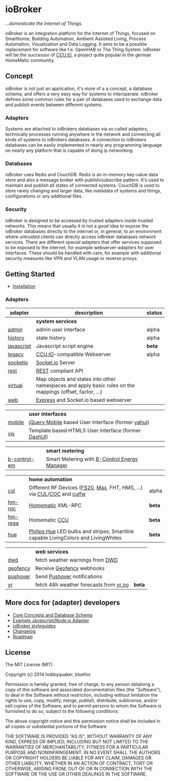 # ioBroker
*...domesticate the Internet of Things.*

ioBroker is an integration platform for the Internet of Things, focused on Smarthome, Building Automation, Ambient
Assisted Living, Process Automation, Visualization and Data Logging. It aims to be a possible replacement for software
like f.e. OpenHAB or The Thing System. ioBroker will be the successor of [CCU.IO](http://ccu.io), a project quite
popular in the german HomeMatic community.

## Concept
ioBroker is not just an application, it's more of a a concept, a database schema, and offers a very easy way for systems
to interoperate. ioBroker defines some common rules for a pair of databases used to exchange data and publish events
between different systems.

### Adapters
Systems are attached to ioBrokers databases via so called adapters, technically processes running anywhere
in the network and connecting all kinds of systems to ioBrokers databases. A connection to ioBrokers databases can be
easily implemented in nearly any programming language on nearly any platform that is capable of doing ip networking.


### Databases
ioBroker uses Redis and CouchDB. Redis is an in-memory key-value data store and also a message broker with
publish/subscribe pattern. It's used to maintain and publish all states of connected systems. CouchDB is used to store
rarely changing and larger data, like metadata of systems and things, configurations or any additional files.


### Security
ioBroker is designed to be accessed by trusted adapters inside trusted networks. This means that usually it is not a
good idea to expose the ioBroker databases directly to the internet or, in general, to an environment where untrusted
clients can directly access ioBroker databases network services. There are different special adapters that offer
services supposed to be exposed to the internet, for example webserver-adapters for user interfaces. These should be
handled with care, for example with additional security measures like VPN and VLAN usage or reverse proxys.


## Getting Started

* [Installation](doc/INSTALL.md)


### Adapters

| adapter    	                                                                | description                                                                     	                                                                                                                                                                                                        | status 	|
|---------------------------------------------------------------------------    |----------------------------------------------------------------------------------------------------------------------------------------------------------------------------------------------------------------------------------------------------------------------------------------   |--------	|
|                                                                               | **system services**                                                                                                                                                                                                                                                                       |           |
| [admin](./adapter/admin/README.md)      	                                    | admin user interface                                                            	                                                                                                                                                                                                        | alpha  	|
| [history](./adapter/history/README.md)    	                                | state history                                                                   	                                                                                                                                                                                                        | alpha  	|
| [javascript](./adapter/javascript/README.md) 	                                | Javascript script engine                                                        	                                                                                                                                                                                                        | **beta**  |
| [legacy](./adapter/legacy/README.md)     	                                    | [CCU.IO](http://ccu.io)-compatible Webserver                                                     	                                                                                                                                                                                        | alpha  	|
| [socketio](https://github.com/iobroker/ioBroker.socketio)   	                | [Socket.io](http://socket.io) Server                                                            	                                                                                                                                                                                        |           |
| [rest](https://github.com/iobroker/ioBroker.rest)   	                        | [REST]() compliant API                                                            	                                                                                                                                                                                                    |           |
| [virtual](./adapter/virtual/README.md)      	                                | Map objects and states into other namespaces and apply basic rules on the mappings (offset, factor, ...)                                              	                                                                                                                                |           |
| [web](./adapter/web/README.md)        	                                    | [Express](http://expressjs.com/) and Socket.io based webserver                                           	                                                                                                                                                                                |           |



|           	                                                                |                                                                                	                                                                                                                                                                                                        |        	|
|---------------------------------------------------------------------------    |----------------------------------------------------------------------------------------------------------------------------------------------------------------------------------------------------------------------------------------------------------------------------------------   |--------	|
|                                                                               | **user interfaces**                                                                                                                                                                                                                                                                       |           |
| [mobile](https://github.com/iobroker/ioBroker.mobile)        	                | [jQuery Mobile](http://jquerymobile.com/) based User Interface (former [yahui](https://github.com/hobbyquaker/yahui))                                             	                                                                                                                    |           |
| [vis](https://github.com/iobroker/ioBroker.vis)        	                    | Template based HTML5 User Interface (former [DashUI](https://github.com/hobbyquaker/DashUI))                                              	                                                                                                                                            |        	|



|           	                                                                |                                                                                	                                                                                                                                                                                                        |        	|
|---------------------------------------------------------------------------    |----------------------------------------------------------------------------------------------------------------------------------------------------------------------------------------------------------------------------------------------------------------------------------------   |--------	|
|                                                                               | **smart metering**                                                                                                                                                                                                                                                                        |           |
| [b-control-em](https://github.com/hobbyquaker/iobroker.b-control-em)          | Smart Metering with [B-Control Energy Manager](http://www.b-control.com/fileadmin/Webdata/b-control/Uploads/Energiemanagement_PDF/EM300_Datenblatt_rev_100.pdf)  	                                                                                                                        |         	|



|           	                                                                |                                                                                	                                                                                                                                                                                                        |        	|
|---------------------------------------------------------------------------    |----------------------------------------------------------------------------------------------------------------------------------------------------------------------------------------------------------------------------------------------------------------------------------------   |--------	|
|                                                                               | **home automation**                                                                                                                                                                                                                                                                       |           |
| [cul](https://github.com/hobbyquaker/ioBroker.cul)                            | Different RF Devices ([FS20](http://www.elv.de/fs20-funkschaltsystem.html), [Max](http://www.eq-3.de/max-heizungssteuerung.html), FHT, HMS, ...) via [CUL](http://busware.de/tiki-index.php?page=CUL)/[COC](http://busware.de/tiki-index.php?page=COC) and [culfw](http://culfw.de)       | alpha  	|
| [hm-rpc](https://github.com/iobroker/ioBroker.hm-rpc)             	        | [Homematic](http://www.homematic.com/) XML-RPC                                                            	                                                                                                                                                                            | **beta**  |
| [hm-rega](https://github.com/iobroker/ioBroker.hm-rega)           	        | Homematic [CCU](http://www.eq-3.de/produkt-detail-zentralen-und-gateways/items/homematic-zentrale-ccu-2.html)                                                                                                                                                                             | **beta**  |
| [hue](https://github.com/iobroker/ioBroker.hue)        	                    | [Philips Hue](http://www.meethue.com) LED bulbs and stripes, Smartlink capable LivingColors and LivingWhites 	                                                                                                                                                                            | **beta**  |



|           	                                                                |                                                                                	                                                                                                                                                                                                        |        	|
|---------------------------------------------------------------------------    |----------------------------------------------------------------------------------------------------------------------------------------------------------------------------------------------------------------------------------------------------------------------------------------   |--------	|
|                                                                               | **web services**                                                                                                                                                                                                                                                                          |           |
| [dwd](https://github.com/iobroker/ioBroker.dwd)        	                    | fetch weather warnings from [DWD](http://www.dwd.de)                                                	                                                                                                                                                                                    |        	|
| [geofency](https://github.com/iobroker/ioBroker.geofency)                     | Receive [Geofency](http://www.geofency.com/) webhooks                                                        	                                                                                                                                                                            |           |
| [pushover](https://github.com/iobroker/ioBroker.pushover)                     | Send [Pushover](https://pushover.net/) notifications                                                    	                                                                                                                                                                                |       	|
| [yr](https://github.com/iobroker/ioBroker.yr)         	                    | fetch 48h weather forecasts from [yr.no](http://yr.no)                                          	                                                                                                                                                                                        | **beta**  |




## More docs for (adapter) developers

* [Core Concepts and Database Schema](doc/SCHEMA.md)
* [Example Javascript/Node.js Adapter](adapter/example/example.js)
* [ioBroker styleguides](doc/STYLE.md)
* [Changelog](CHANGELOG.md)
* [Roadmap](ROADMAP.md)



## License

The MIT License (MIT)

Copyright (c) 2014 hobbyquaker, bluefox

Permission is hereby granted, free of charge, to any person obtaining a copy
of this software and associated documentation files (the "Software"), to deal
in the Software without restriction, including without limitation the rights
to use, copy, modify, merge, publish, distribute, sublicense, and/or sell
copies of the Software, and to permit persons to whom the Software is
furnished to do so, subject to the following conditions:

The above copyright notice and this permission notice shall be included in
all copies or substantial portions of the Software.

THE SOFTWARE IS PROVIDED "AS IS", WITHOUT WARRANTY OF ANY KIND, EXPRESS OR
IMPLIED, INCLUDING BUT NOT LIMITED TO THE WARRANTIES OF MERCHANTABILITY,
FITNESS FOR A PARTICULAR PURPOSE AND NONINFRINGEMENT. IN NO EVENT SHALL THE
AUTHORS OR COPYRIGHT HOLDERS BE LIABLE FOR ANY CLAIM, DAMAGES OR OTHER
LIABILITY, WHETHER IN AN ACTION OF CONTRACT, TORT OR OTHERWISE, ARISING FROM,
OUT OF OR IN CONNECTION WITH THE SOFTWARE OR THE USE OR OTHER DEALINGS IN
THE SOFTWARE.


